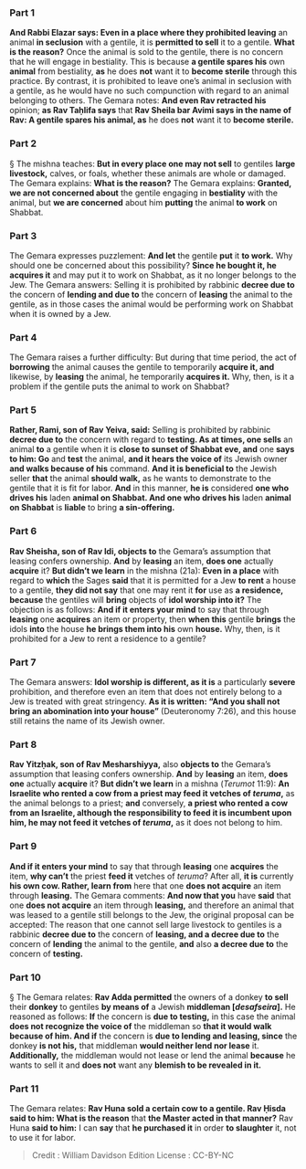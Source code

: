 
### Part 1
<b>And Rabbi Elazar says: Even in a place where they prohibited leaving</b> an animal <b>in seclusion</b> with a gentile, it is <b>permitted to sell</b> it to a gentile. <b>What is the reason?</b> Once the animal is sold to the gentile, there is no concern that he will engage in bestiality. This is because <b>a gentile spares his</b> own <b>animal</b> from bestiality, <b>as</b> he does <b>not</b> want it to <b>become sterile</b> through this practice. By contrast, it is prohibited to leave one’s animal in seclusion with a gentile, as he would have no such compunction with regard to an animal belonging to others. The Gemara notes: <b>And even Rav retracted his</b> opinion; <b>as Rav Taḥlifa says</b> that <b>Rav Sheila bar Avimi says in the name of Rav: A gentile spares his animal, as</b> he does <b>not</b> want it to <b>become sterile.</b>

### Part 2
§ The mishna teaches: <b>But in every place one may not sell</b> to gentiles <b>large livestock,</b> calves, or foals, whether these animals are whole or damaged. The Gemara explains: <b>What is the reason?</b> The Gemara explains: <b>Granted, we are not concerned about</b> the gentile engaging in <b>bestiality</b> with the animal, but <b>we are concerned</b> about him <b>putting</b> the animal <b>to work</b> on Shabbat.

### Part 3
The Gemara expresses puzzlement: <b>And let</b> the gentile <b>put</b> it <b>to work.</b> Why should one be concerned about this possibility? <b>Since he bought it, he acquires it</b> and may put it to work on Shabbat, as it no longer belongs to the Jew. The Gemara answers: Selling it is prohibited by rabbinic <b>decree due to</b> the concern of <b>lending and due to</b> the concern of <b>leasing</b> the animal to the gentile, as in those cases the animal would be performing work on Shabbat when it is owned by a Jew.

### Part 4
The Gemara raises a further difficulty: But during that time period, the act of <b>borrowing</b> the animal causes the gentile to temporarily <b>acquire it, and</b> likewise, by <b>leasing</b> the animal, he temporarily <b>acquires it.</b> Why, then, is it a problem if the gentile puts the animal to work on Shabbat?

### Part 5
<b>Rather, Rami, son of Rav Yeiva, said:</b> Selling is prohibited by rabbinic <b>decree due to</b> the concern with regard to <b>testing. As at times, one sells</b> an animal <b>to</b> a gentile when it is <b>close to sunset of Shabbat eve, and</b> one <b>says to him: Go</b> and <b>test</b> the animal, <b>and it hears the voice of</b> its Jewish owner <b>and walks because of his</b> command. <b>And it is beneficial to</b> the Jewish seller <b>that</b> the animal <b>should walk,</b> as he wants to demonstrate to the gentile that it is fit for labor. <b>And</b> in this manner, <b>he is</b> considered <b>one who drives his</b> laden <b>animal on Shabbat. And one who drives his</b> laden <b>animal on Shabbat</b> is <b>liable</b> to bring <b>a sin-offering.</b>

### Part 6
<b>Rav Sheisha, son of Rav Idi, objects to</b> the Gemara’s assumption that leasing confers ownership. <b>And</b> by <b>leasing</b> an item, <b>does one</b> actually <b>acquire</b> it? <b>But didn’t we learn</b> in the mishna (21a): <b>Even in a place</b> with regard to <b>which</b> the Sages <b>said</b> that it is permitted for a Jew <b>to rent</b> a house to a gentile, <b>they did not say</b> that one may rent it <b>for</b> use as <b>a residence, because</b> the gentiles will <b>bring</b> objects of <b>idol worship into it?</b> The objection is as follows: <b>And if it enters your mind</b> to say that through <b>leasing</b> one <b>acquires</b> an item or property, then <b>when this</b> gentile <b>brings</b> the idols <b>into</b> the house <b>he brings them into his</b> own <b>house.</b> Why, then, is it prohibited for a Jew to rent a residence to a gentile?

### Part 7
The Gemara answers: <b>Idol worship is different, as it is</b> a particularly <b>severe</b> prohibition, and therefore even an item that does not entirely belong to a Jew is treated with great stringency. <b>As it is written: “And you shall not bring an abomination into your house”</b> (Deuteronomy 7:26), and this house still retains the name of its Jewish owner.

### Part 8
<b>Rav Yitzḥak, son of Rav Mesharshiyya,</b> also <b>objects to</b> the Gemara’s assumption that leasing confers ownership. <b>And</b> by <b>leasing</b> an item, <b>does one</b> actually <b>acquire</b> it? <b>But didn’t we learn</b> in a mishna (<i>Terumot</i> 11:9): <b>An Israelite who rented a cow from a priest may feed it vetches of <i>teruma</i>,</b> as the animal belongs to a priest; <b>and</b> conversely, <b>a priest who rented a cow from an Israelite, although the responsibility to feed it is incumbent upon him, he may not feed it vetches of <i>teruma</i>,</b> as it does not belong to him.

### Part 9
<b>And if it enters your mind</b> to say that through <b>leasing</b> one <b>acquires</b> the item, <b>why can’t</b> the priest <b>feed it</b> vetches of <i>teruma</i>? After all, <b>it is</b> currently <b>his own cow. Rather, learn from</b> here that one <b>does not acquire</b> an item through <b>leasing.</b> The Gemara comments: <b>And now that you</b> have <b>said</b> that one <b>does not acquire</b> an item through <b>leasing,</b> and therefore an animal that was leased to a gentile still belongs to the Jew, the original proposal can be accepted: The reason that one cannot sell large livestock to gentiles is a rabbinic <b>decree due to</b> the concern of <b>leasing, and a decree due to</b> the concern of <b>lending</b> the animal to the gentile, <b>and</b> also <b>a decree due to</b> the concern of <b>testing.</b>

### Part 10
§ The Gemara relates: <b>Rav Adda permitted</b> the owners of a donkey <b>to sell</b> their <b>donkey</b> to gentiles <b>by means of</b> a Jewish <b>middleman [<i>desafseira</i>].</b> He reasoned as follows: <b>If</b> the concern is <b>due to testing,</b> in this case the animal <b>does not recognize the voice of</b> the middleman so <b>that it would walk because of him. And if</b> the concern is <b>due to lending and leasing, since</b> the donkey <b>is not his,</b> that middleman <b>would neither lend nor lease</b> it. <b>Additionally,</b> the middleman would not lease or lend the animal <b>because</b> he wants to sell it and <b>does not</b> want any <b>blemish to be revealed in it.</b>

### Part 11
The Gemara relates: <b>Rav Huna sold a certain cow to a gentile. Rav Ḥisda said to him: What is the reason</b> that <b>the Master acted in that manner?</b> Rav Huna <b>said to him:</b> I can <b>say</b> that <b>he purchased it</b> in order <b>to slaughter</b> it, not to use it for labor.

>Credit : William Davidson Edition
>License : CC-BY-NC